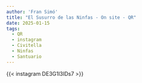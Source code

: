 ```yaml
---
author: 'Fran Simó'
title: "El Susurro de las Ninfas - On site - QR"
date: 2025-01-15
tags:
  - QR
  - instagram
  - Civitella
  - Ninfas
  - Santuario
---
```


{{< instagram DE3G1l3IDs7 >}}

